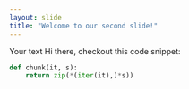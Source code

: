 ```yaml
---
layout: slide
title: "Welcome to our second slide!"
---
```

Your text
Hi there, checkout this code snippet:
```python
def chunk(it, s):
    return zip(*(iter(it),)*s))
```
